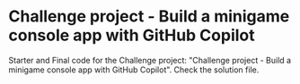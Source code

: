 # Challenge project - Build a minigame console app with GitHub Copilot

Starter and Final code for the Challenge project: "Challenge project - Build a minigame console app with GitHub Copilot". Check the solution file.

